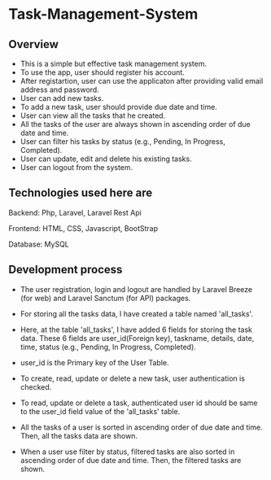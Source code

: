 # Task-Management-System

Overview
-----

- This is a simple but effective task management system. 
- To use the app, user should register his account. 
- After registartion, user can use the applicaton after providing valid email address and password. 
- User can add new tasks. 
- To add a new task, user should provide due date and time.
- User can view all the tasks that he created.
- All the tasks of the user are always shown in  ascending order of due date and time.
- User can filter his tasks by status (e.g., Pending, In Progress, Completed). 
- User can update, edit and delete his existing tasks.
- User can logout from the system.

Technologies used here are
---------------------------

Backend: Php, Laravel, Laravel Rest Api

Frontend: HTML, CSS, Javascript, BootStrap

Database: MySQL


Development process
-------------------

- The user registration, login and logout are handled by Laravel Breeze (for web) and Laravel Sanctum (for API) packages.

- For storing all the tasks data, I have created a table named 'all_tasks'.

- Here, at the table 'all_tasks', I have added 6 fields for storing the task data. These 6 fields are user_id(Foreign key), taskname, details, date, time, status (e.g., Pending, In Progress, Completed).

- user_id is the Primary key of the User Table.

- To create, read, update or delete a new task, user authentication is checked. 

- To read, update or delete a task, authenticated user id should be same to the user_id field value of the 'all_tasks' table.

- All the tasks of a user is sorted in ascending order of due date and time. Then, all the tasks data are shown.

- When a user use  filter by status, filtered tasks are also sorted in ascending order of due date and time. Then, the filtered tasks are shown.




